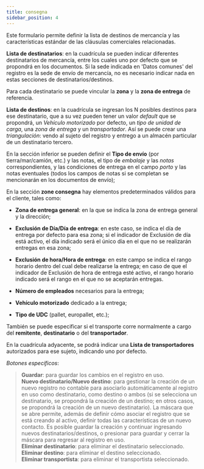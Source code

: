 ```yaml
---
title: consegna
sidebar_position: 4
---
```


Este formulario permite definir la lista de destinos de mercancía y las características estándar de las cláusulas comerciales relacionadas.

**Lista de destinatarios**: en la cuadrícula se pueden indicar diferentes destinatarios de mercancía, entre los cuales uno por defecto que se propondrá en los documentos. Si la sede indicada en 'Datos comunes' del registro es la sede de envío de mercancía, no es necesario indicar nada en estas secciones de destinatarios/destinos.

Para cada destinatario se puede vincular la **zona** y la **zona de entrega** de referencia.

**Lista de destinos**: en la cuadrícula se ingresan los N posibles destinos para ese destinatario, que a su vez pueden tener un valor *default* que se propondrá, un *Vehículo motorizado* por defecto, un *tipo de unidad de carga*, una *zona de entrega* y un *transportador*. Así se puede crear una *triangulación*: vendo al sujeto del registro y entrego a un almacén particular de un destinatario tercero.

En la sección inferior se pueden definir el **Tipo de envío** (por tierra/mar/camión, etc.) y las notas, el tipo de *embalaje* y las *notas* correspondientes, y las condiciones de entrega en el campo *porto* y las notas eventuales (todos los campos de notas si se completan se mencionarán en los documentos de envío);

En la sección **zone consegna** hay elementos predeterminados válidos para el cliente, tales como:

- **Zona de entrega general**: en la que se indica la zona de entrega general y la dirección;

- **Exclusión de Día/Día de entrega**: en este caso, se indica el día de entrega por defecto para esa zona; si el indicador de Exclusión de día está activo, el día indicado será el único día en el que no se realizarán entregas en esa zona;

- **Exclusión de hora/Hora de entrega**: en este campo se indica el rango horario dentro del cual debe realizarse la entrega; en caso de que el indicador de Exclusión de hora de entrega esté activo, el rango horario indicado será el rango en el que no se aceptarán entregas.

- **Número de empleados** necesarios para la entrega;

- **Vehículo motorizado** dedicado a la entrega;

- **Tipo de UDC** (pallet, europallet, etc.);

También se puede especificar si el transporte corre normalmente a cargo del **remitente**, **destinatario** o del **transportador**.

En la cuadrícula adyacente, se podrá indicar una **Lista de transportadores** autorizados para ese sujeto, indicando uno por defecto.

*Botones específicos*:
> **Guardar**: para guardar los cambios en el registro en uso.  
> **Nuevo destinatario/Nuevo destino**: para gestionar la creación de un nuevo registro no contable para asociarlo automáticamente al registro en uso como destinatario, como destino o ambos (si se selecciona un destinatario, se propondrá la creación de un destino; en otros casos, se propondrá la creación de un nuevo destinatario). La máscara que se abre permite, además de definir cómo asociar el registro que se está creando al activo, definir todas las características de un nuevo contacto. Es posible guardar la creación y continuar ingresando nuevos destinatarios/destinos, o presionar para guardar y cerrar la máscara para regresar al registro en uso.  
> **Eliminar destinatario**: para eliminar el destinatario seleccionado.  
> **Eliminar destino**: para eliminar el destino seleccionado.  
> **Eliminar transportista**: para eliminar el transportista seleccionado.
